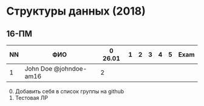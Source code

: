 # Структуры данных (2018)
## 16-ПМ

| NN  | ФИО                    | 0 26.01  | 1   | 2   | 3   | 4   | 5   | Exam  |
| --- | ---------------------- | -------- | --- | --- | --- | --- | --- | ----- |
| 1   | John Doe @johndoe-am16 | 2        |     |     |     |     |     |       |

0. Добавить себя в список группы на github
1. Тестовая ЛР